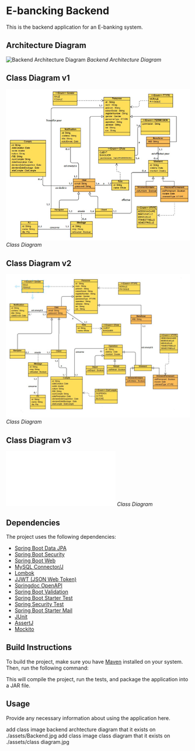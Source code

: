# E-bancking Backend

This is the backend application for an E-banking system.

## Architecture Diagram

![Backend Architecture Diagram](./assets/Backend.jpg)
*Backend Architecture Diagram*

## Class Diagram v1

![Class Diagram](./assets/class%20diagram.jpg)
*Class Diagram*

## Class Diagram v2

![Class Diagram](./assets/v2.jpg)
*Class Diagram*

## Class Diagram v3

![Class Diagram](./assets/v3.pdf)
*Class Diagram*

## Dependencies

The project uses the following dependencies:

- [Spring Boot Data JPA](https://spring.io/projects/spring-data-jpa)
- [Spring Boot Security](https://spring.io/projects/spring-security)
- [Spring Boot Web](https://spring.io/projects/spring-boot)
- [MySQL Connector/J](https://dev.mysql.com/downloads/connector/j/)
- [Lombok](https://projectlombok.org/)
- [JJWT (JSON Web Token)](https://github.com/jwtk/jjwt)
- [Springdoc OpenAPI](https://springdoc.org/)
- [Spring Boot Validation](https://spring.io/guides/gs/validating-form-input/)
- [Spring Boot Starter Test](https://docs.spring.io/spring-boot/docs/current/reference/html/spring-boot-features.html#boot-features-testing)
- [Spring Security Test](https://docs.spring.io/spring-security/site/docs/current/reference/html5/#test)
- [Spring Boot Starter Mail](https://docs.spring.io/spring-boot/docs/current/reference/html/boot-features-email.html)
- [JUnit](https://junit.org/junit4/)
- [AssertJ](https://assertj.github.io/doc/)
- [Mockito](https://site.mockito.org/)

## Build Instructions

To build the project, make sure you have [Maven](https://maven.apache.org/) installed on your system. Then, run the following command:

This will compile the project, run the tests, and package the application into a JAR file.

## Usage

Provide any necessary information about using the application here.

add class image backend archtecture diagram that it exists on ./assets/Backend.jpg
add class image class  diagram that it exists on ./assets/class diagram.jpg